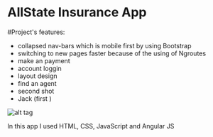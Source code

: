 #  AllState Insurance App 
#Project's features:
- collapsed nav-bars which is mobile first by using Bootstrap
- switching to new pages faster because of the using of Ngroutes 
- make an payment
- account loggin
- layout design
- find an agent
- second shot 
- Jack (first )


![alt tag](images/website-layout.png)

In this app I  used HTML, CSS, JavaScript and Angular JS
